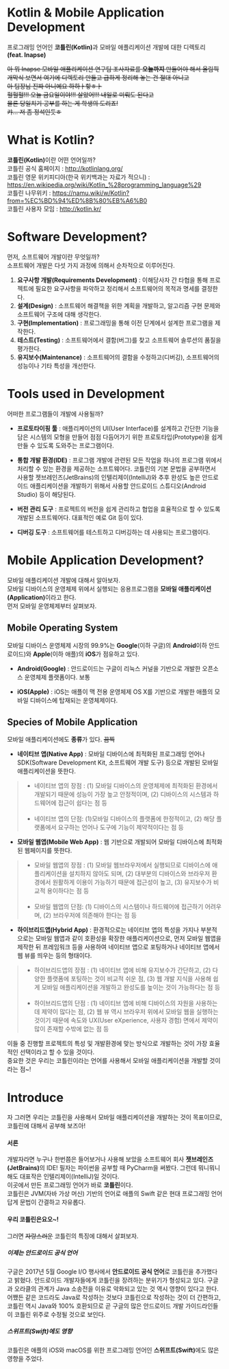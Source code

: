 # Kotlin & Mobile Application Development
프로그래밍 언어인 <strong>코틀린(Kotlin)</strong>과 모바일 애플리케이션 개발에 대한 디렉토리 <strong>(feat. Inapse)</strong></br>
<!--MAD(Mobile Application Development) Kotlin...?-->
~~아 뭐 Inapse 모바일 애플리케이션 연구팀 조사자료를 <strong>오늘까지</strong> 만들어야 해서 올림픽 개막식 보면서 여기에 디렉토리 만들고 급하게 정리해 놓는 건 절대 아니고~~</br>
~~아 팀장님 진짜 아니예요 하하ㅏ핳ㅎㅏ~~</br>
~~헐헐헐!!! 오늘 금요일이야!!! 살았어!!! 내일로 미뤄도 된다고~~</br>
~~물론 당일치기 공부를 하는 게 학생의 도리죠!~~</br>
~~캬... 저 좀 정석인듯ㅎ~~

# What is Kotlin?
<strong>코틀린(Kotlin)</strong>이란 어떤 언어일까?</br>
코틀린 공식 홈페이지 : http://kotlinlang.org/</br>
코틀린 영문 위키피디아(한국 위키백과는 자료가 적으니) : https://en.wikipedia.org/wiki/Kotlin_%28programming_language%29</br>
코틀린 나무위키 : https://namu.wiki/w/Kotlin?from=%EC%BD%94%ED%8B%80%EB%A6%B0</br>
코틀린 사용자 모임 : http://kotlin.kr/

# Software Development?
먼저, 소프트웨어 개발이란 무엇일까?</br>
소프트웨어 개발은 다섯 가지 과정에 의해서 순차적으로 이루어진다.
1. <strong>요구사항 개발(Requirements Development)</strong> : 이해당사자 간 타협을 통해 프로젝트에 필요한 요구사항을 파악하고 정리해서 소프트웨어의 목적과 명세를 결정한다.
2. <strong>설계(Design)</strong> : 소프트웨어 해결책을 위한 계획을 개발하고, 알고리즘 구현 문제와 소프트웨어 구조에 대해 생각한다.
3. <strong>구현(Implementation)</strong> : 프로그래밍을 통해 이전 단계에서 설계한 프로그램을 제작한다.
4. <strong>테스트(Testing)</strong> : 소프트웨어에서 결함(버그)를 찾고 소프트웨어 솔루션의 품질을 평가한다.
5. <strong>유지보수(Maintenance)</strong> : 소프트웨어의 결함을 수정하고(디버깅), 소프트웨어의 성능이나 기타 특성을 개선한다.

# Tools used in Development
어떠한 프로그램들이 개발에 사용될까?

- <strong>프로토타이핑 툴</strong> : 애플리케이션의 UI(User Interface)를 설계하고 간단한 기능을 담은 시스템의 모형을 만들어 점점 다듬어가기 위한 프로토타입(Prototype)을 쉽게 만들 수 있도록 도와주는 프로그램이다.

- <strong>통합 개발 환경(IDE)</strong> : 프로그램 개발에 관련된 모든 작업을 하나의 프로그램 위에서 처리할 수 있는 환경을 제공하는 소프트웨어다. 코틀린의 기본 문법을 공부하면서 사용할 젯브레인즈(JetBrains)의 인텔리제이(IntelliJ)와 추후 완성도 높은 안드로이드 애플리케이션을 개발하기 위해서 사용할 안드로이드 스튜디오(Android Studio) 등이 해당된다.

- <strong>버전 관리 도구</strong> : 프로젝트의 버전을 쉽게 관리하고 협업을 효율적으로 할 수 있도록 개발된 소프트웨어다. 대표적인 예로 Git 등이 있다.

- <strong>디버깅 도구</strong> : 소프트웨어를 테스트하고 디버깅하는 데 사용되는 프로그램이다.

# Mobile Application Development?
모바일 애플리케이션 개발에 대해서 알아보자.</br>
모바일 디바이스의 운영체제 위에서 실행되는 응용프로그램을 <strong>모바일 애플리케이션(Application)</strong>이라고 한다.</br>
먼저 모바일 운영체제부터 살펴보자.

## Mobile Operating System
모바일 디바이스 운영체제 시장의 99.9%는 <strong>Google</strong>(이하 구글)의 <strong>Android</strong>이하 안드로이드)와 <strong>Apple</strong>(이하 애플)의 <strong>iOS</strong>가 점유하고 있다.

- <strong>Android(Google)</strong> : 안드로이드는 구글이 리눅스 커널을 기반으로 개발한 오픈소스 운영체제 플랫폼이다. 보통

- <strong>iOS(Apple)</strong> : iOS는 애플이 맥 전용 운영체제 OS X를 기반으로 개발한 애플의 모바일 디바이스에 탑재되는 운영체제이다.

## Species of Mobile Application
모바일 애플리케이션에도 <strong>종류</strong>가 있다. ~~끔찍~~</br>

- <strong>네이티브 앱(Native App)</strong> : 모바일 디바이스에 최적화된 프로그래밍 언어나 SDK(Software Development Kit, 소프트웨어 개발 도구) 등으로 개발된 모바일 애플리케이션을 뜻한다.</br>
> - 네이티브 앱의 장점 : (1) 모바일 디바이스의 운영체제에 최적화된 환경에서 개발되기 때문에 성능이 가장 높고 안정적이며, (2) 디바이스의 시스템과 하드웨어에 접근이 쉽다는 점 등</br></br>
> - 네이티브 앱의 단점: (1)모바일 디바이스의 플랫폼에 한정적이고, (2) 해당 플랫폼에서 요구하는 언어나 도구에 기능이 제약적이다는 점 등

- <strong>모바일 웹앱(Mobile Web App)</strong> : 웹 기반으로 개발되어 모바일 디바이스에 최적화된 웹페이지를 뜻한다.
> - 모바일 웹앱의 장점 : (1) 모바일 웹브라우저에서 실행되므로 디바이스에 애플리케이션을 설치하지 않아도 되며, (2) 대부분의 디바이스와 브라우저 환경에서 원활하게 이용이 가능하기 때문에 접근성이 높고, (3) 유지보수가 비교적 용이하다는 점 등</br></br>
> - 모바일 웹앱의 단점: (1) 디바이스의 시스템이나 하드웨어에 접근하기 어려우며, (2) 브라우저에 의존해야 한다는 점 등

- <strong>하이브리드앱(Hybrid App)</strong> : 환경적으로는 네이티브 앱의 특성을 가지나 부분적으로는 모바일 웹앱과 같이 호환성을 확장한 애플리케이션으로, 먼저 모바일 웹앱을 제작한 뒤 프레임워크 등을 사용하여 네이티브 앱으로 포팅하거나 네이티브 앱에서 웹 뷰를 띄우는 등의 형태이다.
> - 하이브리드앱의 장점 : (1) 네이티브 앱에 비해 유지보수가 간단하고, (2) 다양한 플랫폼에 포팅하는 것이 비교적 쉬운 점, (3) 웹 개발 지식을 사용해 쉽게 모바일 애플리케이션을 개발하고 완성도를 높이는 것이 가능하다는 점 등</br></br>
> - 하이브리드앱의 단점 : (1) 네이티브 앱에 비해 디바이스의 자원을 사용하는 데 제약이 많다는 점, (2) 웹 뷰 역시 브라우저 위에서 모바일 웹을 실행하는 것이기 때문에 속도와 UX(User eXperience, 사용자 경험) 면에서 제약이 많이 존재할 수밖에 없는 점 등

이들 중 진행할 프로젝트의 특성 및 개발환경에 맞는 방식으로 개발하는 것이 가장 효율적인 선택이라고 할 수 있을 것이다.</br>
중요한 것은 우리는 코틀린이라는 언어를 사용해서 모바일 애플리케이션을 개발할 것이라는 점~!

# Introduce
자 그러면 우리는 코틀린을 사용해서 모바일 애플리케이션을 개발하는 것이 목표이므로, 코틀린에 대해서 공부해 보즈아!

#### 서론
개발자라면 누구나 한번쯤은 들어보거나 사용해 보았을 소프트웨어 회사 <strong>젯브레인즈(JetBrains)</strong>의 IDE! 필자는 파이썬을 공부할 때 PyCharm을 써봤다. 그런데 뭐니뭐니해도 대표작은 인텔리제이(IntelliJ)일 것이다.</br>
이곳에서 만든 프로그래밍 언어가 바로 <strong>코틀린</strong>이다.</br>
코틀린은 JVM(자바 가상 머신) 기반의 언어로 애플의 Swift 같은 현대 프로그래밍 언어답게 문법이 간결하고 자유롭다.</br>

#### 우리 코틀린은요오~!
그러면 ~~자랑스러운~~ 코틀린의 특징에 대해서 살펴보자.

##### 이제는 안드로이드 공식 언어
구글은 2017년 5월 Google I/O 행사에서 <strong>안드로이드 공식 언어</strong>로 코틀린을 추가했다고 밝혔다. 안드로이드 개발자들에게 코틀린을 장려하는 분위기가 형성되고 있다. 구글과 오라클의 관계가 Java 소송전을 이유로 악화되고 있는 것 역시 영향이 있다고 한다. 어쨌든 같은 코드라도 Java로 작성하는 것보다 코틀린으로 작성하는 것이 더 간편하고, 코틀린 역시 Java와 100% 호환되므로 곧 구글의 많은 안드로이드 개발 가이드라인들이 코틀린 위주로 수정될 것으로 보인다.

##### 스위프트(Swift)에도 영향
코틀린은 애플의 iOS와 macOS를 위한 프로그래밍 언어인 <strong>스위프트(Swift)</strong>에도 많은 영향을 주었다.

####
